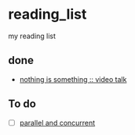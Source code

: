 # reading_list
my reading list

## done
* [nothing is something :: video talk](https://www.youtube.com/watch?v=OMPfEXIlTVE)

## To do
* [ ] [parallel and concurrent](https://www.oreilly.com/library/view/parallel-and-concurrent/9781449335939/)
